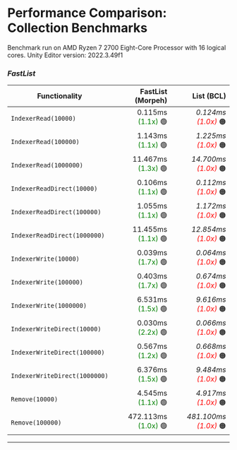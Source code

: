 # Performance Comparison: Collection Benchmarks

Benchmark run on AMD Ryzen 7 2700 Eight-Core Processor  with 16 logical cores.
Unity Editor version: 2022.3.49f1

### *FastList*

| Functionality | FastList (Morpeh) | List (BCL) |
|---|--:|--:|
| `IndexerRead(10000)` | 0.115ms <span style="color:green">(1.1x)</span>&nbsp;🟢 | *0.124ms <span style="color:red">(1.0x)</span>*&nbsp;🟠 |
| `IndexerRead(100000)` | 1.143ms <span style="color:green">(1.1x)</span>&nbsp;🟢 | *1.225ms <span style="color:red">(1.0x)</span>*&nbsp;🟠 |
| `IndexerRead(1000000)` | 11.467ms <span style="color:green">(1.3x)</span>&nbsp;🟢 | *14.700ms <span style="color:red">(1.0x)</span>*&nbsp;🟠 |
| `IndexerReadDirect(10000)` | 0.106ms <span style="color:green">(1.1x)</span>&nbsp;🟢 | *0.112ms <span style="color:red">(1.0x)</span>*&nbsp;🟠 |
| `IndexerReadDirect(100000)` | 1.055ms <span style="color:green">(1.1x)</span>&nbsp;🟢 | *1.172ms <span style="color:red">(1.0x)</span>*&nbsp;🟠 |
| `IndexerReadDirect(1000000)` | 11.455ms <span style="color:green">(1.1x)</span>&nbsp;🟢 | *12.854ms <span style="color:red">(1.0x)</span>*&nbsp;🟠 |
| `IndexerWrite(10000)` | 0.039ms <span style="color:green">(1.7x)</span>&nbsp;🟢 | *0.064ms <span style="color:red">(1.0x)</span>*&nbsp;🟠 |
| `IndexerWrite(100000)` | 0.403ms <span style="color:green">(1.7x)</span>&nbsp;🟢 | *0.674ms <span style="color:red">(1.0x)</span>*&nbsp;🟠 |
| `IndexerWrite(1000000)` | 6.531ms <span style="color:green">(1.5x)</span>&nbsp;🟢 | *9.616ms <span style="color:red">(1.0x)</span>*&nbsp;🟠 |
| `IndexerWriteDirect(10000)` | 0.030ms <span style="color:green">(2.2x)</span>&nbsp;🟢 | *0.066ms <span style="color:red">(1.0x)</span>*&nbsp;🟠 |
| `IndexerWriteDirect(100000)` | 0.567ms <span style="color:green">(1.2x)</span>&nbsp;🟢 | *0.668ms <span style="color:red">(1.0x)</span>*&nbsp;🟠 |
| `IndexerWriteDirect(1000000)` | 6.376ms <span style="color:green">(1.5x)</span>&nbsp;🟢 | *9.484ms <span style="color:red">(1.0x)</span>*&nbsp;🟠 |
| `Remove(10000)` | 4.545ms <span style="color:green">(1.1x)</span>&nbsp;🟢 | *4.917ms <span style="color:red">(1.0x)</span>*&nbsp;🟠 |
| `Remove(100000)` | 472.113ms <span style="color:green">(1.0x)</span>&nbsp;🟢 | *481.100ms <span style="color:red">(1.0x)</span>*&nbsp;🟠 |

---
